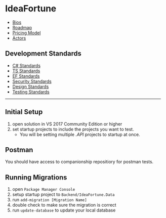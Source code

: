 IdeaFortune
===

- [Bios](docs/bios.md)
- [Roadmap](docs/readme.md)
- [Pricing Model](docs/misc/pricing.md)
- [Actors](docs/misc/actors.md)

## Development Standards
- [C# Standards](docs/standards/c-sharp.md)
- [TS Standards](docs/standards/ts.md)
- [EF Standards](docs/standards/ef.md)
- [Security Standards](docs/standards/sec.md)
- [Design Standards](docs/standards/des.md)
- [Testing Standards](docs/standards/test.md)
----
Initial Setup
---
1) open solution in VS 2017 Community Edition or higher
2) set startup projects to include the projects you want to test.
   - You will be setting multiple *.API* projects to startup at once.

Postman
---
You should have access to companionship repositiory for postman tests.  

Running Migrations
---
1) open `Package Manager Console`
2) setup startup project to `Backend/IdeaFortune.Data`
2) run `add-migration [Migration Name]`
3) double check to make sure the migration is correct
4) run `update-database` to update your local database

